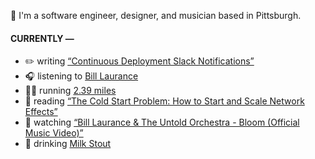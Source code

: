 👋 I'm a software engineer, designer, and musician based in Pittsburgh.

#### CURRENTLY —

* ✏️ writing [“Continuous Deployment Slack Notifications”](https://www.amoscato.com/journal/slack-deploy-notifications/)
* 🎧 listening to [Bill Laurance](https://www.last.fm/music/Bill+Laurance/_/Where+You+Wish+You+Were)
* 🏃‍♂️ running [2.39 miles](https://www.strava.com/activities/12025782062)
* 📘 reading [“The Cold Start Problem: How to Start and Scale Network Effects”](https://www.goodreads.com/book/show/55338968-the-cold-start-problem)
* 🍿 watching [“Bill Laurance &amp; The Untold Orchestra - Bloom (Official Music Video)”](https://youtu.be/aOisxXhsXUk)
* 🍺 drinking [Milk Stout](https://untappd.com/user/namoscato/checkin/1400962428)
